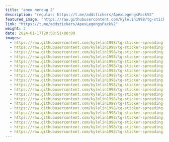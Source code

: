 ```yaml
---
title: "апек легенд 2"
description: "regular: https://t.me/addstickers/ApexLegengsPackV2"
featured_image: "https://raw.githubusercontent.com/kylelin1998/tg-sticker-spreading-worldwide-images/main/img/293a6dde-a326-4158-ac87-54d95707bd6a.jpg"
link: "https://t.me/addstickers/ApexLegengsPackV2"
weight: 3
date: 2024-01-17T20:50:51+08:00
images:
  - https://raw.githubusercontent.com/kylelin1998/tg-sticker-spreading-worldwide-images/main/img/293a6dde-a326-4158-ac87-54d95707bd6a.jpg
  - https://raw.githubusercontent.com/kylelin1998/tg-sticker-spreading-worldwide-images/main/img/05819681-efaf-40f7-847c-9a5675480f4c.jpg
  - https://raw.githubusercontent.com/kylelin1998/tg-sticker-spreading-worldwide-images/main/img/37a032e7-af56-4cfd-a4d7-0aad3d41015a.jpg
  - https://raw.githubusercontent.com/kylelin1998/tg-sticker-spreading-worldwide-images/main/img/42ca2f23-59f8-4484-8149-579e07e74471.jpg
  - https://raw.githubusercontent.com/kylelin1998/tg-sticker-spreading-worldwide-images/main/img/6d6e1763-84a0-4a92-99d8-5d37fe0750cb.jpg
  - https://raw.githubusercontent.com/kylelin1998/tg-sticker-spreading-worldwide-images/main/img/04e4bb1e-7682-4e0a-95be-6a2d49ba526b.jpg
  - https://raw.githubusercontent.com/kylelin1998/tg-sticker-spreading-worldwide-images/main/img/a79c9345-0782-45e9-b7fe-f4119d6e9ff6.jpg
  - https://raw.githubusercontent.com/kylelin1998/tg-sticker-spreading-worldwide-images/main/img/26fcf15e-cafc-4110-8832-b65ed5c016c0.jpg
  - https://raw.githubusercontent.com/kylelin1998/tg-sticker-spreading-worldwide-images/main/img/d405523b-1290-4fc4-8b51-f78fe0694ec2.jpg
  - https://raw.githubusercontent.com/kylelin1998/tg-sticker-spreading-worldwide-images/main/img/89f0578f-a5ff-4d26-9f6e-d7aa792f6873.jpg
  - https://raw.githubusercontent.com/kylelin1998/tg-sticker-spreading-worldwide-images/main/img/895a8c96-f4d1-4463-b796-d268b21e9714.jpg
  - https://raw.githubusercontent.com/kylelin1998/tg-sticker-spreading-worldwide-images/main/img/cc0f5977-5882-4536-99b7-7f7fcb446b18.jpg
  - https://raw.githubusercontent.com/kylelin1998/tg-sticker-spreading-worldwide-images/main/img/d6445268-4f5d-4aab-993c-98f3108d7f4b.jpg
  - https://raw.githubusercontent.com/kylelin1998/tg-sticker-spreading-worldwide-images/main/img/9ffed887-6b9a-4833-8f1c-de3f090d580d.jpg
  - https://raw.githubusercontent.com/kylelin1998/tg-sticker-spreading-worldwide-images/main/img/ccdd5812-e6ca-4702-99b1-901538943175.jpg
  - https://raw.githubusercontent.com/kylelin1998/tg-sticker-spreading-worldwide-images/main/img/e5d24adc-756f-49b4-a614-a327a071f6be.jpg
  - https://raw.githubusercontent.com/kylelin1998/tg-sticker-spreading-worldwide-images/main/img/c3a7452c-abe1-4e74-bde0-1fff576cf284.jpg
  - https://raw.githubusercontent.com/kylelin1998/tg-sticker-spreading-worldwide-images/main/img/71626c00-9d28-44cd-ab6a-88ea061bdda7.jpg
  - https://raw.githubusercontent.com/kylelin1998/tg-sticker-spreading-worldwide-images/main/img/2a2efbbc-99d7-4fdf-a113-9e8041ba457f.jpg
  - https://raw.githubusercontent.com/kylelin1998/tg-sticker-spreading-worldwide-images/main/img/ec20b799-93a4-4eee-ac97-4f973d1778a4.jpg
---
```

